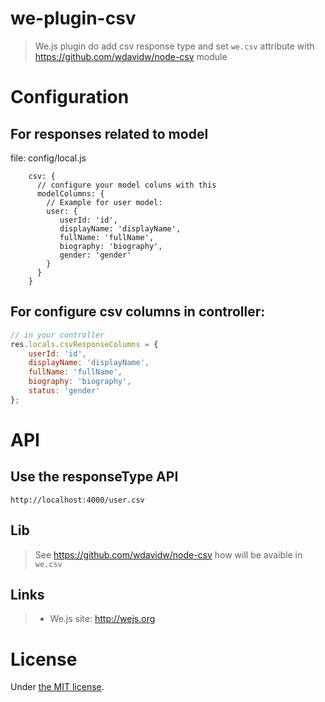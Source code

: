# we-plugin-csv

> We.js plugin do add csv response type and set ``we.csv`` attribute with https://github.com/wdavidw/node-csv module

# Configuration

## For responses related to model

file: config/local.js
```
    csv: {
      // configure your model coluns with this
      modelColumns: {
        // Example for user model:
        user: {
           userId: 'id',
           displayName: 'displayName',
           fullName: 'fullName',
           biography: 'biography',
           gender: 'gender'
        }
      }
    }
```

## For configure csv columns in controller:

```js
// in your controller
res.locals.csvResponseColumns = {
    userId: 'id',
    displayName: 'displayName',
    fullName: 'fullName',
    biography: 'biography',
    status: 'gender'
};
```

# API

## Use the responseType API

```
http://localhost:4000/user.csv
```

## Lib

> See https://github.com/wdavidw/node-csv how will be avaible in ``we.csv``


## Links

> * We.js site: http://wejs.org

# License

Under [the MIT license](LICENSE.md).